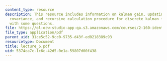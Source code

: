 ```yaml
---
content_type: resource
description: This resource includes information on kalman gain, updating the error
  covariance, and recursive calculation procedure for discrete kalman filter along
  with some questions.
file: https://ol-ocw-studio-app-qa.s3.amazonaws.com/courses/2-160-identification-estimation-and-learning-spring-2006/5374ca7c1c6c42d50e1a59807d00f438_lecture_6.pdf
file_type: application/pdf
parent_uid: 31ce5c52-9cc0-9735-d43f-ed0218389c93
resourcetype: Document
title: lecture_6.pdf
uid: 5374ca7c-1c6c-42d5-0e1a-59807d00f438
---
```

